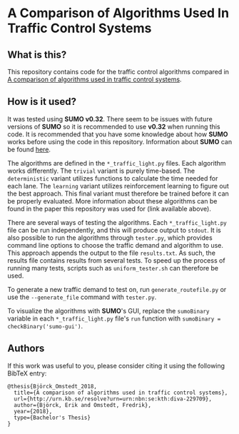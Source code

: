 # A Comparison of Algorithms Used In Traffic Control Systems

## What is this?

This repository contains code for the traffic control algorithms compared in [A comparison of algorithms used in traffic control systems](http://kth.diva-portal.org/smash/record.jsf?pid=diva2%3A1214166&dswid=-3314).

## How is it used?

It was tested using **SUMO v0.32**. There seem to be issues with future versions of **SUMO** so it is recommended to use **v0.32** when running this code. It is recommended that you have some knowledge about how **SUMO** works before using the code in this repository. Information about **SUMO** can be found [here](https://sumo.dlr.de/docs/index.html).

The algorithms are defined in the `*_traffic_light.py` files. Each algorithm works differently. The `trivial` variant is purely time-based. The `deterministic` variant utilizes functions to calculate the time needed for each lane. The `learning` variant utilizes reinforcement learning to figure out the best approach. This final variant must therefore be trained before it can be properly evaluated. More information about these algorithms can be found in the paper this repository was used for (link available above).

There are several ways of testing the algorithms. Each `*_traffic_light.py` file can be run independently, and this will produce output to `stdout`. It is also possible to run the algorithms through `tester.py`, which provides command line options to choose the traffic demand and algorithm to use. This approach appends the output to the file `results.txt`. As such, the results file contains results from several tests. To speed up the process of running many tests, scripts such as `uniform_tester.sh` can therefore be used. 

To generate a new traffic demand to test on, run `generate_routefile.py` or use the `--generate_file` command with `tester.py`.

To visualize the algorithms with **SUMO**'s GUI, replace the `sumoBinary` variable in each `*_traffic_light.py` file's `run` function with `sumoBinary = checkBinary('sumo-gui')`.

## Authors

If this work was useful to you, please consider citing it using the following BibTeX entry:
```
@thesis{Björck_Omstedt_2018, 
  title={A comparison of algorithms used in traffic control systems},
  url={http://urn.kb.se/resolve?urn=urn:nbn:se:kth:diva-229709},
  author={Björck, Erik and Omstedt, Fredrik},
  year={2018},
  type={Bachelor's Thesis}
}
```
